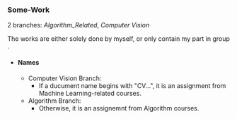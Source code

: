 ### Some-Work

2 branches: *Algorithm_Related*, *Computer Vision*

The works are either solely done by myself, or only contain my part in group . 

* #### Names
  * Computer Vision Branch:
    * If a ducument name begins with "CV...", it is an assignment from Machine Learning-related courses.
  * Algorithm Branch:
    * Otherwise, it is an assignemnt from Algorithm courses. 
